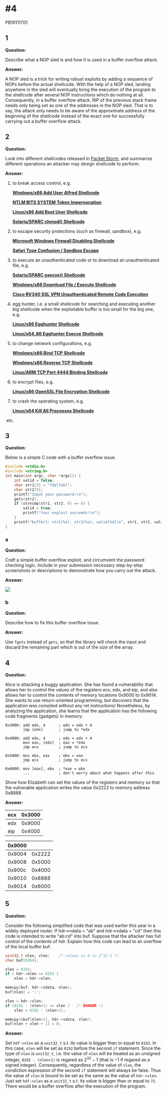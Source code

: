 # #4

PB19111701

## 1

**Question:**

Describe what a NOP sled is and how it is used in a buffer overflow attack.

**Answer:**

A NOP sled is a trick for writing robust exploits by adding a sequence of NOPs before the actual shellcode. With the help of a NOP sled, landing anywhere in the sled will eventually bring the execution of the program to the shellcode after several NOP instructions which do nothing at all. Consequently, in a buffer overflow attack, RIP of the previous stack frame needs only being set as one of the addresses in the NOP sled. That is to say, the attack only needs to be aware of the approximate address of the beginning of the shellcode instead of the exact one for successfully carrying out a buffer overflow attack.



## 2

**Question:**

Look into different shellcodes released in [Packet Storm](https://packetstormsecurity.com/files/tags/shellcode/), and summarize different operations an attacker may design shellcode to perform.

**Answer:**

1. to break access control, e.g.

   [**Windows/x86 Add User Alfred Shellcode**](https://packetstormsecurity.com/files/download/161513/240winalfred-shellcode.txt)

   [**NTLM BITS SYSTEM Token Impersonation**](https://packetstormsecurity.com/files/download/160829/bits_ntlm_token_impersonation.rb.txt)

   [**Linux/x86 Add Root User Shellcode**](https://packetstormsecurity.com/files/download/157392/Linux_x86-AddRootUser.c)

   [**Solaris/SPARC chmod() Shellcode**](https://packetstormsecurity.com/files/download/166047/sparc_solaris_chmod.c)

2. to escape security protections (such as firewall, sandbox), e.g.

   [**Microsoft Windows Firewall Disabling Shellcode**](https://packetstormsecurity.com/files/download/157305/AddRDPAdmin_RDPOn_FWOff_win32Shellcode.txt)

   [**Safari Type Confusion / Sandbox Escape**](https://packetstormsecurity.com/files/download/159447/safari_in_operator_side_effect.rb.txt)

3. to execute an unauthenticated code or to download an unauthenticated file, e.g.

   [**Solaris/SPARC execve() Shellcode**](https://packetstormsecurity.com/files/download/166046/sparc_solaris_exec.c)

   [**Windows/x86 Download File / Execute Shellcode**](https://packetstormsecurity.com/files/download/165851/458windlexec-shellcode.txt)

   [**Cisco RV340 SSL VPN Unauthenticated Remote Code Execution**](https://packetstormsecurity.com/files/download/167113/cisco_rv340_sslvpn.rb.txt)

4. egg hunter, i.e. a small shellcode for searching and executing another big shellcode when the exploitable buffer is too small for the big one, e.g.

   [**Linux/x86 Egghunter Shellcode**](https://packetstormsecurity.com/files/download/157391/Linux_x86-Egghunter.c)

   [**Linux/x64_86 Egghunter Execve Shellcode**](https://packetstormsecurity.com/files/download/157394/Linux_x64-EggHunter%2BExecve.c)

5. to change network configurations, e.g.

   [**Windows/x86 Bind TCP Shellcode**](https://packetstormsecurity.com/files/download/164427/415winx86-shellcode.txt)

   [**Windows/x86 Reverse TCP Shellcode**](https://packetstormsecurity.com/files/download/164131/Windows_x86_Reverse_TCP_Shellcode_192_168_201_11_4444_330_Bytes_PoC.c)

   [**Linux/ARM TCP Port 4444 Binding Shellcode**](https://packetstormsecurity.com/files/download/149560/linuxarmbind4444-shellcode.txt)

6. to encrypt files, e.g.

   [**Linux/x86 OpenSSL File Encryption Shellcode**](https://packetstormsecurity.com/files/download/152719/185byteslinuxx86encrypt-shellcode.txt)

7. to crash the operating system, e.g.

   [**Linux/x64 Kill All Processes Shellcode**](https://packetstormsecurity.com/files/download/151964/linkillall-shellcode.txt)

​	etc.



## 3

**Question:**

Below is a simple C code with a buffer overflow issue.

```cpp
#include <stdio.h>
#include <string.h>
int main(int argc, char *argv[]) {
	int valid = false;
	char str1[9] = "fdalfakl";
	char str2[9];
	printf("Input your password:\n");
	gets(str2);
	if (strncmp(str1, str2, 8) == 0) {
		valid = true;
		printf("Your exploit succeeds!\n");
	}
	printf("buffer1: str1(%s), str2(%s), valid(%d)\n", str1, str2, valid);
}
```

### a

**Question:**

Craft a simple buffer overflow exploit, and circumvent the password checking logic. Include in your submission necessary step-by-step screenshots or descriptions to demonstrate how you carry out the attack.

**Answer:**

![](./figs/overflow.png)

### b

**Question:**

Describe how to fix this buffer overflow issue.

**Answer:**

Use `fgets` instead of `gets`, so that the library will check the input and discard the remaining part which is out of the size of the array.



## 4

**Question:**

Alice is attacking a buggy application. She has found a vulnerability that allows her to control the values of the registers ecx, edx, and eip, and also allows her to control the contents of memory locations 0x9000 to 0x9014. She wants to use return-oriented programming, but discovers that the application was compiled without any ret instructions! Nonetheless, by analyzing the application, she learns that the application has the following code fragments (gadgets) in memory:

```
0x3000: add edx, 4		; edx = edx + 4
		jmp [edx]		; jump to *edx
		
0x4000: add edx, 4		; edx = edx + 4
		mov eax, [edx]	; eax = *edx
		jmp ecx			; jump to ecx
		
0x5000: mov ebx, eax	; ebx = eax
		jmp ecx			; jump to ecx
		
0x6000: mov [eax], ebx	; *eax = ebx
		...				; don't worry about what happens after this
```

Show how Elizabeth can set the values of the registers and memory so that the vulnerable application writes the value 0x2222 to memory address 0x8888.

**Answer:**

| ecx  | 0x3000 |
| ---- | ------ |
| edx  | 0x9000 |
| eip  | 0x4000 |

| 0x9000 |        |
| ------ | ------ |
| 0x9004 | 0x2222 |
| 0x9008 | 0x5000 |
| 0x900c | 0x4000 |
| 0x9010 | 0x8888 |
| 0x9014 | 0x6000 |



## 5

**Question:**

Consider the following simplified code that was used earlier this year in a widely deployed router. If hdr->ndata = "ab" and hdr->vdata = "cd" then this code is intended to write "ab:cd" into buf. Suppose that the attacker has full control of the contents of hdr. Explain how this code can lead to an overflow of the local buffer buf.

```cpp
uint32_t nlen, vlen;	/* values in 0 to 2^32-1 */
char buf[8264];

nlen = 8192;
if ( hdr->nlen <= 8192 )
	nlen = hdr->nlen;

memcpy(buf, hdr->ndata, nlen);
buf[nlen] = ':';

vlen = hdr->vlen;
if (8192 - (nlen+1) <= vlen )	/* DANGER */
	vlen = 8192 - (nlen+1);

memcpy(&buf[nlen+1], hdr->vdata, vlen);
buf[nlen + vlen + 1] = 0;
```

**Answer:**

Set `hdf->nlen` as a `unit32_t` s.t. its value is bigger than or equal to `8192`. In this case, `nlen` will be set as `8192` before the second `if` statement. Since the type of `nlen` is `unit32_t`, i.e. the value of `nlen` will be treated as an unsigned integer, `8192 - (nlen+1)` is regared as $2^{32}-1$ (that is $-1$ if regared as a signed integer). Consequently, regardless of the value of `vlen`, the condiction expression of the second `if` statement will always be false. Thus the value of `vlen` is bound to be set as the same as the value of `hdr->vlen`. Just set `hdf->vlen` as a `unit32_t` s.t. its value is bigger than or equal to `72`. There would be a buffer overflow after the execution of the program.